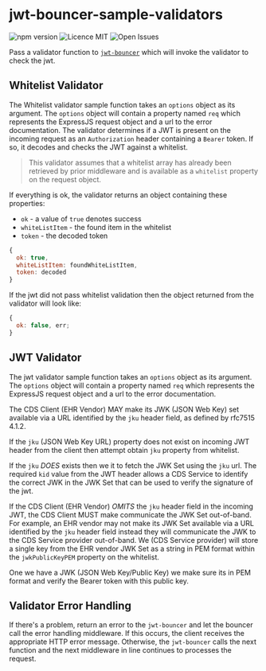 # jwt-bouncer-sample-validators

![npm version](https://img.shields.io/badge/npm-1.0.2-blue.svg) ![Licence MIT](https://img.shields.io/badge/licence-MIT-yellowgreen.svg) ![Open Issues](https://img.shields.io/github/issues-raw/tripott/jwt-bouncer-sample-validators.svg)

Pass a validator function to [`jwt-bouncer`](https://www.npmjs.com/package/jwt-bouncer) which will invoke the validator to check the jwt.

## Whitelist Validator

The Whitelist validator sample function takes an `options` object as its argument. The `options` object will contain a property named `req` which represents the ExpressJS request object and a url to the error documentation. The validator determines if a JWT is present on the incoming request as an `Authorization` header containing a `Bearer` token. If so, it decodes and checks the JWT against a whitelist.

> This validator assumes that a whitelist array has already been retrieved by prior middleware and is available as a `whitelist` property on the request object.

If everything is ok, the validator returns an object containing these properties:

- `ok` - a value of `true` denotes success
- `whiteListItem` - the found item in the whitelist
- `token` - the decoded token

```js
{
  ok: true,
  whiteListItem: foundWhiteListItem,
  token: decoded
}
```

If the jwt did not pass whitelist validation then the object returned from the validator will look like:

```js
{
  ok: false, err;
}
```

## JWT Validator

The jwt validator sample function takes an `options` object as its argument. The `options` object will contain a property named `req` which represents the ExpressJS request object and a url to the error documentation.

The CDS Client (EHR Vendor) MAY make its JWK (JSON Web Key) set available via a URL identified by the `jku` header field, as defined by rfc7515 4.1.2.

If the `jku` (JSON Web Key URL) property does not exist on incoming JWT header from the client then attempt obtain `jku` property from whitelist.

If the `jku` _DOES_ exists then we it to fetch the JWK Set using the `jku` url. The required `kid` value from the JWT header allows a CDS Service to identify the correct JWK in the JWK Set that can be used to verify the signature of the jwt.

If the CDS Client (EHR Vendor) _OMITS_ the `jku` header field in the incoming JWT, the CDS Client MUST make communicate the JWK Set out-of-band. For example, an EHR vendor may not make its JWK Set available via a URL identified by the `jku` header field instead they will communicate the JWK to the CDS Service provider out-of-band. We (CDS Service provider) will store a single key from the EHR vendor JWK Set as a string in PEM format within the `jwkPublicKeyPEM` property on the whitelist.

One we have a JWK (JSON Web Key/Public Key) we make sure its in PEM format and verify the Bearer token with this public key.

## Validator Error Handling

If there's a problem, return an error to the `jwt-bouncer` and let the bouncer call the error handling middleware. If this occurs, the client receives the appropriate HTTP error message. Otherwise, the `jwt-bouncer` calls the next function and the next middleware in line continues to processes the request.

